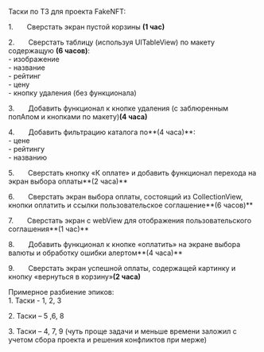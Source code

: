 ﻿Таски по ТЗ для проекта FakeNFT:

1\.       Сверстать экран пустой корзины **(1 час)**

2\.       Сверстать таблицу (используя UITableView) по макету содержащую **(6 часов)**:\
\- изображение\
\- название\
\- рейтинг\
\- цену\
\- кнопку удаления (без функционала)

3\.       Добавить функционал к кнопке удаления (с заблюренным попАпом и кнопками по макету)**(4 часа)**

4\.       Добавить фильтрацию каталога по**(4 часа)**:\
\- цене\
\- рейтингу\
\- названию

5\.       Сверстать кнопку «К оплате» и добавить функционал перехода на экран выбора оплаты**(2 часа)**

6\.       Сверстать экран выбора оплаты, состоящий из CollectionView, кнопки оплатить и ссылки пользовательское соглашение**(6 часов)**

7\.       Сверстать экран с webView для отображения пользовательского соглашения**(1 час)**

8\.       Добавить функционал к кнопке «оплатить» на экране выбора валюты и обработку ошибки алертом**(4 часа)**

9\.       Сверстать экран успешной оплаты, содержащей картинку и кнопку «вернуться в корзину»**(2 часа)**



Примерное разбиение эпиков:\
1\. Таски - 1, 2, 3

2\. Таски – 5 ,6, 8

3\. Таски – 4, 7, 9 (чуть проще задачи и меньше времени заложил с учетом сбора проекта и решения конфликтов при мерже)
